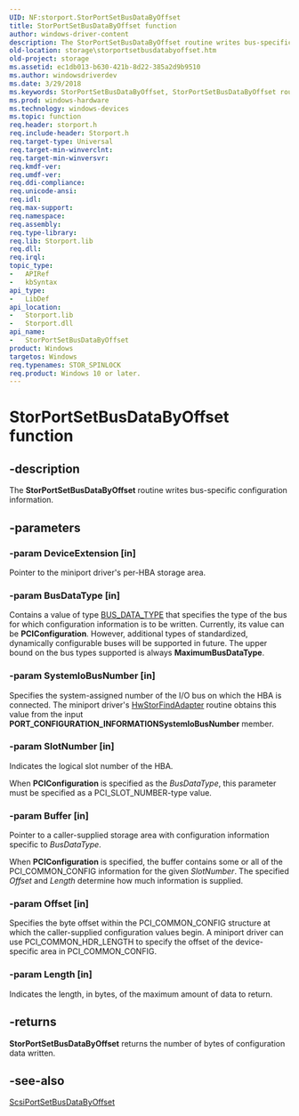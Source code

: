 ```yaml
---
UID: NF:storport.StorPortSetBusDataByOffset
title: StorPortSetBusDataByOffset function
author: windows-driver-content
description: The StorPortSetBusDataByOffset routine writes bus-specific configuration information.
old-location: storage\storportsetbusdatabyoffset.htm
old-project: storage
ms.assetid: ec1db013-b630-421b-8d22-385a2d9b9510
ms.author: windowsdriverdev
ms.date: 3/29/2018
ms.keywords: StorPortSetBusDataByOffset, StorPortSetBusDataByOffset routine [Storage Devices], storage.storportsetbusdatabyoffset, storport/StorPortSetBusDataByOffset, storprt_ebb2afc1-b190-4674-8ee7-bd61953565ab.xml
ms.prod: windows-hardware
ms.technology: windows-devices
ms.topic: function
req.header: storport.h
req.include-header: Storport.h
req.target-type: Universal
req.target-min-winverclnt: 
req.target-min-winversvr: 
req.kmdf-ver: 
req.umdf-ver: 
req.ddi-compliance: 
req.unicode-ansi: 
req.idl: 
req.max-support: 
req.namespace: 
req.assembly: 
req.type-library: 
req.lib: Storport.lib
req.dll: 
req.irql: 
topic_type:
-	APIRef
-	kbSyntax
api_type:
-	LibDef
api_location:
-	Storport.lib
-	Storport.dll
api_name:
-	StorPortSetBusDataByOffset
product: Windows
targetos: Windows
req.typenames: STOR_SPINLOCK
req.product: Windows 10 or later.
---
```


# StorPortSetBusDataByOffset function


## -description


The <b>StorPortSetBusDataByOffset</b> routine writes bus-specific configuration information.


## -parameters




### -param DeviceExtension [in]

Pointer to the miniport driver's per-HBA storage area. 


### -param BusDataType [in]

Contains a value of type <a href="https://msdn.microsoft.com/library/windows/hardware/ff540700">BUS_DATA_TYPE</a> that specifies the type of the bus for which configuration information is to be written. Currently, its value can be <b>PCIConfiguration</b>. However, additional types of standardized, dynamically configurable buses will be supported in future. The upper bound on the bus types supported is always <b>MaximumBusDataType</b>. 


### -param SystemIoBusNumber [in]

Specifies the system-assigned number of the I/O bus on which the HBA is connected. The miniport driver's <a href="https://msdn.microsoft.com/library/windows/hardware/ff557390">HwStorFindAdapter</a> routine obtains this value from the input <b>PORT_CONFIGURATION_INFORMATION</b><b>SystemIoBusNumber</b> member. 


### -param SlotNumber [in]

Indicates the logical slot number of the HBA.

When <b>PCIConfiguration</b> is specified as the <i>BusDataType</i>, this parameter must be specified as a PCI_SLOT_NUMBER-type value. 


### -param Buffer [in]

Pointer to a caller-supplied storage area with configuration information specific to <i>BusDataType</i>. 

When <b>PCIConfiguration</b> is specified, the buffer contains some or all of the PCI_COMMON_CONFIG information for the given <i>SlotNumber</i>. The specified <i>Offset</i> and <i>Length</i> determine how much information is supplied. 


### -param Offset [in]

Specifies the byte offset within the PCI_COMMON_CONFIG structure at which the caller-supplied configuration values begin. A miniport driver can use PCI_COMMON_HDR_LENGTH to specify the offset of the device-specific area in PCI_COMMON_CONFIG. 


### -param Length [in]

Indicates the length, in bytes, of the maximum amount of data to return. 


## -returns



<b>StorPortSetBusDataByOffset</b> returns the number of bytes of configuration data written. 




## -see-also




<a href="https://msdn.microsoft.com/library/windows/hardware/ff564751">ScsiPortSetBusDataByOffset</a>
 

 

